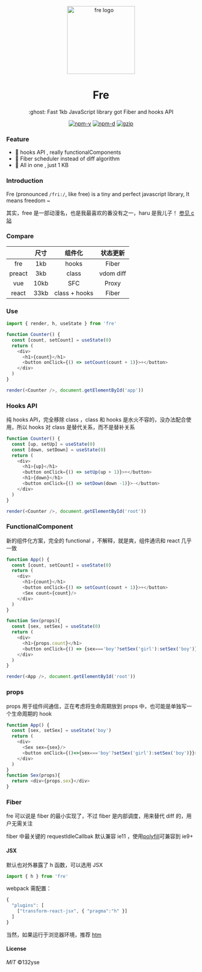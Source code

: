 <p align="center"><img src="http://wx2.sinaimg.cn/mw690/0060lm7Tly1ftpm5b3ihfj3096097aaj.jpg" alt="fre logo" width="180"></p>
<h1 align="center">Fre</h1>
<p align="center">:ghost: Fast 1kb JavaScript library got Fiber and hooks API</p>
<p align="center">
<a href="https://npmjs.com/package/fre"><img src="https://img.shields.io/npm/v/fre.svg?style=flat-square" alt="npm-v"></a>
<a href="https://npmjs.com/package/fre"><img src="https://img.shields.io/npm/dm/fre.svg?style=flat-square" alt="npm-d"></a>
<a href="https://bundlephobia.com/result?p=fre"><img src="https://img.shields.io/bundlephobia/minzip/fre.svg?style=flat-square" alt="gzip"></a>
</p>

### Feature

- :tada: hooks API , really functionalComponents
- :confetti_ball: Fiber scheduler instead of diff algorithm
- :telescope: All in one , just 1 KB

### Introduction

Fre (pronounced `/fri:/`, like free) is a tiny and perfect javascript library, It means freedom ~

其实，free 是一部动漫名，也是我最喜欢的番没有之一，haru 是我儿子！ [参见 c 站](https://www.clicli.top/search/free)

### Compare

|  | 尺寸 | 组件化 | 状态更新 |
| :------: | :------: | :------: | :------: |
| fre | 1kb | hooks | Fiber |
| preact | 3kb | class | vdom diff |
| vue | 10kb | SFC | Proxy |
| react | 33kb | class + hooks | Fiber |


### Use

```JavaScript
import { render, h, useState } from 'fre'

function Counter() {
  const [count, setCount] = useState(0)
  return (
    <div>
      <h1>{count}</h1>
      <button onClick={() => setCount(count + 1)}>+</button>
    </div>
  )
}

render(<Counter />, document.getElementById('app'))

```

### Hooks API

纯 hooks API，完全移除 class ，class 和 hooks 是水火不容的，没办法配合使用，所以 hooks 对 class 是替代关系，而不是替补关系

``` JavaScript
function Counter() {
  const [up, setUp] = useState(0)
  const [down, setDown] = useState(0)
  return (
    <div>
      <h1>{up}</h1>
      <button onClick={() => setUp(up + 1)}>+</button>
      <h1>{down}</h1>
      <button onClick={() => setDown(down -1)}>-</button>
    </div>
  )
}

render(<Counter />, document.getElementById('root'))
```

### FunctionalComponent

新的组件化方案，完全的 functional ，不解释，就是爽，组件通讯和 react 几乎一致

```JavaScript
function App() {
  const [count, setCount] = useState(0)
  return (
    <div>
      <h1>{count}</h1>
      <button onClick={() => setCount(count + 1)}>+</button>
      <Sex count={count}/>
    </div>
  )
}

function Sex(props){
  const [sex, setSex] = useState(0)
  return (
    <div>
      <h1>{props.count}</h1>
      <button onClick={() => {sex==='boy'?setSex('girl'):setSex('boy')}}>+</button>
    </div>
  )
}

render(<App />, document.getElementById('root'))
```

### props

props 用于组件间通信，正在考虑将生命周期放到 props 中，也可能是单独写一个生命周期的 hook

```javascript
function App() {
  const [sex, setSex] = useState('boy')
  return (
    <div>
      <Sex sex={sex}/>
      <button onClick={()=>{sex==='boy'?setSex('girl'):setSex('boy')}}></button>
    </div>
  )
}
function Sex(props){
  return <div>{props.sex}</div>
}
```
### Fiber

fre 可以说是 fiber 的最小实现了，不过 fiber 是内部调度，用来替代 diff 的，用户无需关注

fiber 中最关键的 requestIdleCallbak 默认兼容 ie11 ，使用[polyfill](https://github.com/aFarkas/requestIdleCallback)可兼容到 ie9+

#### JSX

默认也对外暴露了 h 函数，可以选用 JSX

```JavaScript
import { h } from 'fre'
```

webpack 需配置：

```JavaScript
{
  "plugins": [
    ["transform-react-jsx", { "pragma":"h" }]
  ]
}
```
当然，如果运行于浏览器环境，推荐 [htm](https://github.com/developit/htm)

#### License

_MIT_ ©132yse
